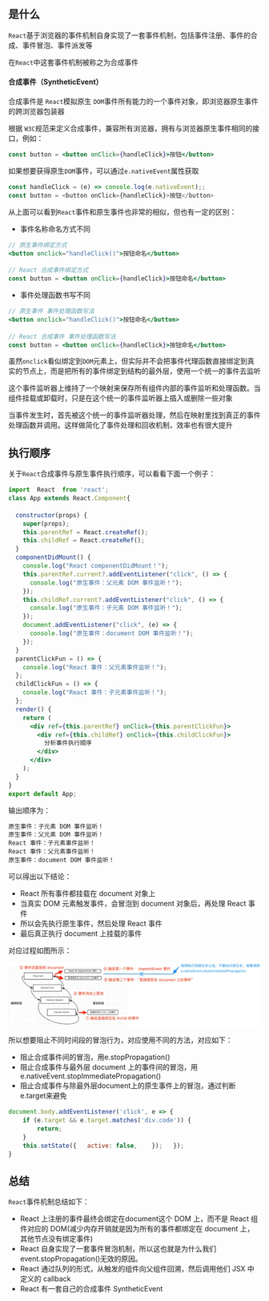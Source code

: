 ## 是什么

`React`基于浏览器的事件机制自身实现了一套事件机制，包括事件注册、事件的合成、事件冒泡、事件派发等

在`React`中这套事件机制被称之为合成事件

#### 合成事件（SyntheticEvent）

合成事件是 `React`模拟原生 `DOM`事件所有能力的一个事件对象，即浏览器原生事件的跨浏览器包装器

根据 `W3C`规范来定义合成事件，兼容所有浏览器，拥有与浏览器原生事件相同的接口，例如：

```jsx
const button = <button onClick={handleClick}>按钮</button>
```

如果想要获得原生`DOM`事件，可以通过`e.nativeEvent`属性获取

```js
const handleClick = (e) => console.log(e.nativeEvent);;
const button = <button onClick={handleClick}>按钮</button>
```

从上面可以看到`React`事件和原生事件也非常的相似，但也有一定的区别：

- 事件名称命名方式不同

```jsx
// 原生事件绑定方式
<button onclick="handleClick()">按钮命名</button>
      
// React 合成事件绑定方式
const button = <button onClick={handleClick}>按钮命名</button>
```

- 事件处理函数书写不同

```jsx
// 原生事件 事件处理函数写法
<button onclick="handleClick()">按钮命名</button>
      
// React 合成事件 事件处理函数写法
const button = <button onClick={handleClick}>按钮命名</button>
```

虽然`onclick`看似绑定到`DOM`元素上，但实际并不会把事件代理函数直接绑定到真实的节点上，而是把所有的事件绑定到结构的最外层，使用一个统一的事件去监听

这个事件监听器上维持了一个映射来保存所有组件内部的事件监听和处理函数。当组件挂载或卸载时，只是在这个统一的事件监听器上插入或删除一些对象

当事件发生时，首先被这个统一的事件监听器处理，然后在映射里找到真正的事件处理函数并调用。这样做简化了事件处理和回收机制，效率也有很大提升

## 执行顺序

关于`React`合成事件与原生事件执行顺序，可以看看下面一个例子：

```jsx
import  React  from 'react';
class App extends React.Component{

  constructor(props) {
    super(props);
    this.parentRef = React.createRef();
    this.childRef = React.createRef();
  }
  componentDidMount() {
    console.log("React componentDidMount！");
    this.parentRef.current?.addEventListener("click", () => {
      console.log("原生事件：父元素 DOM 事件监听！");
    });
    this.childRef.current?.addEventListener("click", () => {
      console.log("原生事件：子元素 DOM 事件监听！");
    });
    document.addEventListener("click", (e) => {
      console.log("原生事件：document DOM 事件监听！");
    });
  }
  parentClickFun = () => {
    console.log("React 事件：父元素事件监听！");
  };
  childClickFun = () => {
    console.log("React 事件：子元素事件监听！");
  };
  render() {
    return (
      <div ref={this.parentRef} onClick={this.parentClickFun}>
        <div ref={this.childRef} onClick={this.childClickFun}>
          分析事件执行顺序
        </div>
      </div>
    );
  }
}
export default App;
```

输出顺序为：

```tex
原生事件：子元素 DOM 事件监听！ 
原生事件：父元素 DOM 事件监听！ 
React 事件：子元素事件监听！ 
React 事件：父元素事件监听！ 
原生事件：document DOM 事件监听！ 
```

可以得出以下结论：

- React 所有事件都挂载在 document 对象上
- 当真实 DOM 元素触发事件，会冒泡到 document 对象后，再处理 React 事件
- 所以会先执行原生事件，然后处理 React 事件
- 最后真正执行 document 上挂载的事件

对应过程如图所示：

![img](img/08e22ff0-d870-11eb-ab90-d9ae814b240d.png)

所以想要阻止不同时间段的冒泡行为，对应使用不同的方法，对应如下：

- 阻止合成事件间的冒泡，用e.stopPropagation()
- 阻止合成事件与最外层 document 上的事件间的冒泡，用e.nativeEvent.stopImmediatePropagation()
- 阻止合成事件与除最外层document上的原生事件上的冒泡，通过判断e.target来避免

```js
document.body.addEventListener('click', e => {   
    if (e.target && e.target.matches('div.code')) {  
        return;    
    }    
    this.setState({   active: false,    });   }); 
}
```

## 总结

`React`事件机制总结如下：

- React 上注册的事件最终会绑定在document这个 DOM 上，而不是 React 组件对应的 DOM(减少内存开销就是因为所有的事件都绑定在 document 上，其他节点没有绑定事件)
- React 自身实现了一套事件冒泡机制，所以这也就是为什么我们 event.stopPropagation()无效的原因。
- React 通过队列的形式，从触发的组件向父组件回溯，然后调用他们 JSX 中定义的 callback
- React 有一套自己的合成事件 SyntheticEvent